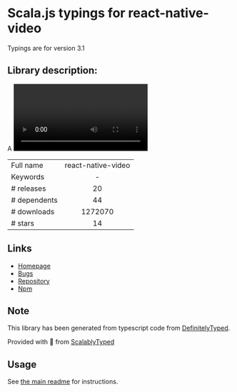 
# Scala.js typings for react-native-video

Typings are for version 3.1

## Library description:
A <Video /> element for react-native

|                    |                 |
| ------------------ | :-------------: |
| Full name          | react-native-video |
| Keywords           | - |
| # releases         | 20 |
| # dependents       | 44 |
| # downloads        | 1272070 |
| # stars            | 14 |

## Links
- [Homepage](https://github.com/react-native-community/react-native-video#readme)
- [Bugs](https://github.com/react-native-community/react-native-video/issues)
- [Repository](https://github.com/react-native-community/react-native-video)
- [Npm](https://www.npmjs.com/package/react-native-video)
    


## Note
This library has been generated from typescript code from [DefinitelyTyped](https://definitelytyped.org).

Provided with :purple_heart: from [ScalablyTyped](https://github.com/oyvindberg/ScalablyTyped)

## Usage
See [the main readme](../../readme.md) for instructions.


